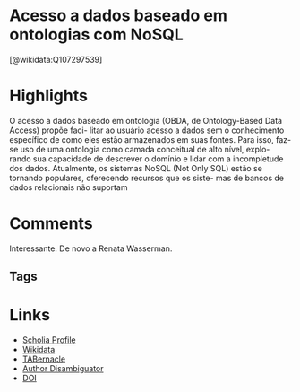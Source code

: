 
Acesso a dados baseado em ontologias com NoSQL
==============================================
  
  [@wikidata:Q107297539]  
  

# Highlights

O acesso a dados baseado em ontologia (OBDA, de Ontology-Based Data Access) propõe faci-
litar ao usuário acesso a dados sem o conhecimento específico de como eles estão armazenados em
suas fontes. Para isso, faz-se uso de uma ontologia como camada conceitual de alto nível, explo-
rando sua capacidade de descrever o domínio e lidar com a incompletude dos dados. Atualmente,
os sistemas NoSQL (Not Only SQL) estão se tornando populares, oferecendo recursos que os siste-
mas de bancos de dados relacionais não suportam


# Comments
Interessante. De novo a Renata Wasserman. 
## Tags

# Links
  
 * [Scholia Profile](https://scholia.toolforge.org/work/Q107297539)  
 * [Wikidata](https://www.wikidata.org/wiki/Q107297539)  
 * [TABernacle](https://tabernacle.toolforge.org/?#/tab/manual/Q107297539/P921%3BP4510)  
 * [Author Disambiguator](https://author-disambiguator.toolforge.org/work_item_oauth.php?id=Q107297539&batch_id=&match=1&author_list_id=&doit=Get+author+links+for+work)  
 * [DOI](https://doi.org/10.11606/D.45.2018.TDE-23012018-132444)  
